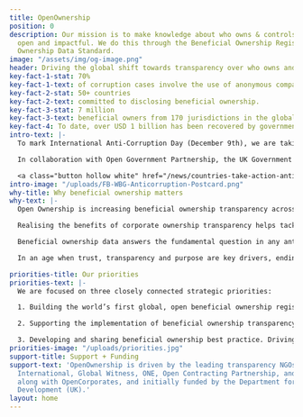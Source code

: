 ```yaml
---
title: OpenOwnership
position: 0
description: Our mission is to make knowledge about who owns & controls companies
  open and impactful. We do this through the Beneficial Ownership Register and Beneficial
  Ownership Data Standard.
image: "/assets/img/og-image.png"
header: Driving the global shift towards transparency over who owns and controls companies.
key-fact-1-stat: 70%
key-fact-1-text: of corruption cases involve the use of anonymous companies.
key-fact-2-stat: 50+ countries
key-fact-2-text: committed to disclosing beneficial ownership.
key-fact-3-stat: 7 million
key-fact-3-text: beneficial owners from 170 jurisdictions in the global register.
key-fact-4: To date, over USD 1 billion has been recovered by governments using beneficial ownership data.
intro-text: |-
  To mark International Anti-Corruption Day (December 9th), we are taking action with our partners to call time on the use of anonymous company ownership facilitating corruption and societal harms like trafficking and modern slavery.

  In collaboration with Open Government Partnership, the UK Government and World Bank, we are launching a day of action including two events to advance the shift towards beneficial ownership transparency around the world.

  <a class="button hollow white" href="/news/countries-take-action-anti-corruption-day-2019/">More details in our blog post</a>
intro-image: "/uploads/FB-WBG-Anticorruption-Postcard.png"
why-title: Why beneficial ownership matters
why-text: |-
  Open Ownership is increasing beneficial ownership transparency across the world by making it easier to access high-quality and connected data about who owns, controls and benefits from companies.

  Realising the benefits of corporate ownership transparency helps tackle corruption, reduce investment risk and improve global governance.

  Beneficial ownership data answers the fundamental question in any anti-corruption investigation: who benefits.

  In an age when trust, transparency and purpose are key drivers, ending anonymous company ownership worldwide will stop illicit activity causing economic and societal harms.

priorities-title: Our priorities
priorities-text: |-
  We are focused on three closely connected strategic priorities:

  1. Building the world’s first global, open beneficial ownership register and data standard. The OpenOwnership Register is an easy-to-use, cloud-based, platform that aggregates beneficial ownership information from multiple sources and makes it available for free to all, allowing for powerful global searches with just a couple of clicks. Information from more than 4.5 million companies is already available through the online portal. The Beneficial Ownership Data Standard is a conceptual and practical framework for collecting and publishing beneficial ownership data, making it a powerful cost-saving tool for implementers of beneficial ownership transparency.

  2. Supporting the implementation of beneficial ownership transparency. We are helping governments to implement beneficial ownership regimes, working across the spectrum of technical, administrative, and policy/regulatory issues that affect the ultimate usability of published data.

  3. Developing and sharing beneficial ownership best practice. Driving awareness of the benefits of high-quality beneficial ownership data, and growing demand for it, are vital to our mission. This means sharing research, case studies and best practice through our networks, at events and conferences, and with influencers in the public and private sectors.
priorities-image: "/uploads/priorities.jpg"
support-title: Support + Funding
support-text: 'OpenOwnership is driven by the leading transparency NGOs: Transparency
  International, Global Witness, ONE, Open Contracting Partnership, and the B Team,
  along with OpenCorporates, and initially funded by the Department for International
  Development (UK).'
layout: home
---
```


